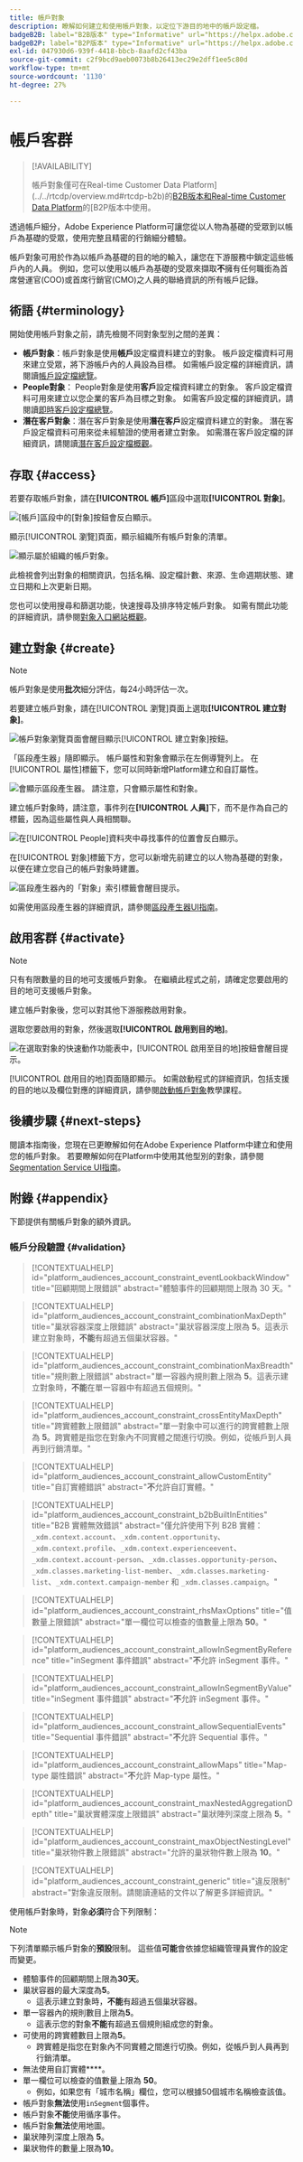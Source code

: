 ```yaml
---
title: 帳戶對象
description: 瞭解如何建立和使用帳戶對象，以定位下游目的地中的帳戶設定檔。
badgeB2B: label="B2B版本" type="Informative" url="https://helpx.adobe.com/legal/product-descriptions/real-time-customer-data-platform-b2b-edition-prime-and-ultimate-packages.html newtab=true"
badgeB2P: label="B2P版本" type="Informative" url="https://helpx.adobe.com/legal/product-descriptions/real-time-customer-data-platform-b2p-edition-prime-and-ultimate-packages.html newtab=true"
exl-id: 047930d6-939f-4418-bbcb-8aafd2cf43ba
source-git-commit: c2f9bcd9aeb0073b8b26413ec29e2dff1ee5c80d
workflow-type: tm+mt
source-wordcount: '1130'
ht-degree: 27%

---
```


# 帳戶客群

>[!AVAILABILITY]
>
>帳戶對象僅可在Real-time Customer Data Platform](../../rtcdp/overview.md#rtcdp-b2b)的[B2B版本和Real-time Customer Data Platform](../../rtcdp/overview.md#rtcdp-b2p)的[B2P版本中使用。

透過帳戶細分，Adobe Experience Platform可讓您從以人物為基礎的受眾到以帳戶為基礎的受眾，使用完整且精密的行銷細分體驗。

帳戶對象可用於作為以帳戶為基礎的目的地的輸入，讓您在下游服務中鎖定這些帳戶內的人員。 例如，您可以使用以帳戶為基礎的受眾來擷取&#x200B;**不**&#x200B;擁有任何職銜為首席營運官(COO)或首席行銷官(CMO)之人員的聯絡資訊的所有帳戶記錄。

## 術語 {#terminology}

開始使用帳戶對象之前，請先檢閱不同對象型別之間的差異：

- **帳戶對象**：帳戶對象是使用&#x200B;**帳戶**&#x200B;設定檔資料建立的對象。 帳戶設定檔資料可用來建立受眾，將下游帳戶內的人員設為目標。 如需帳戶設定檔的詳細資訊，請閱讀[帳戶設定檔總覽](../../rtcdp/accounts/account-profile-overview.md)。
- **People對象**： People對象是使用&#x200B;**客戶**&#x200B;設定檔資料建立的對象。 客戶設定檔資料可用來建立以您企業的客戶為目標之對象。 如需客戶設定檔的詳細資訊，請閱讀[即時客戶設定檔總覽](../../profile/home.md)。
- **潛在客戶對象**：潛在客戶對象是使用&#x200B;**潛在客戶**&#x200B;設定檔資料建立的對象。 潛在客戶設定檔資料可用來從未經驗證的使用者建立對象。 如需潛在客戶設定檔的詳細資訊，請閱讀[潛在客戶設定檔概觀](../../profile/ui/prospect-profile.md)。

## 存取 {#access}

若要存取帳戶對象，請在&#x200B;**[!UICONTROL 帳戶]**&#x200B;區段中選取&#x200B;**[!UICONTROL 對象]**。

![[帳戶]區段中的[對象]按鈕會反白顯示。](../images/ui/account-audiences/select.png)

顯示[!UICONTROL 瀏覽]頁面，顯示組織所有帳戶對象的清單。

![顯示屬於組織的帳戶對象。](../images/ui/account-audiences/browse.png)

此檢視會列出對象的相關資訊，包括名稱、設定檔計數、來源、生命週期狀態、建立日期和上次更新日期。

您也可以使用搜尋和篩選功能，快速搜尋及排序特定帳戶對象。 如需有關此功能的詳細資訊，請參閱[對象入口網站概觀](./audience-portal.md#manage-audiences)。

## 建立對象 {#create}

>[!NOTE]
>
>帳戶對象是使用&#x200B;**批次**&#x200B;細分評估，每24小時評估一次。

若要建立帳戶對象，請在[!UICONTROL 瀏覽]頁面上選取&#x200B;**[!UICONTROL 建立對象]**。

![帳戶對象瀏覽頁面會醒目顯示[!UICONTROL 建立對象]按鈕。](../images/ui/account-audiences/select-create-audience.png)

「區段產生器」隨即顯示。 帳戶屬性和對象會顯示在左側導覽列上。 在[!UICONTROL 屬性]標籤下，您可以同時新增Platform建立和自訂屬性。

![會顯示區段產生器。 請注意，只會顯示屬性和對象。](../images/ui/account-audiences/segment-builder.png)

建立帳戶對象時，請注意，事件列在&#x200B;**[!UICONTROL 人員]**&#x200B;下，而不是作為自己的標籤，因為這些屬性與人員相關聯。

![在[!UICONTROL People]資料夾中尋找事件的位置會反白顯示。](../images/ui/account-audiences/attributes.png)

在[!UICONTROL 對象]標籤下方，您可以新增先前建立的以人物為基礎的對象，以便在建立您自己的帳戶對象時建置。

![區段產生器內的「對象」索引標籤會醒目提示。](../images/ui/account-audiences/audiences.png)

如需使用區段產生器的詳細資訊，請參閱[區段產生器UI指南](./segment-builder.md)。

## 啟用客群 {#activate}

>[!NOTE]
>
>只有有限數量的目的地可支援帳戶對象。 在繼續此程式之前，請確定您要啟用的目的地可支援帳戶對象。

建立帳戶對象後，您可以對其他下游服務啟用對象。

選取您要啟用的對象，然後選取&#x200B;**[!UICONTROL 啟用到目的地]**。

![在選取對象的快速動作功能表中，[!UICONTROL 啟用至目的地]按鈕會醒目提示。](../images/ui/account-audiences/activate.png)

[!UICONTROL 啟用目的地]頁面隨即顯示。 如需啟動程式的詳細資訊，包括支援的目的地以及欄位對應的詳細資訊，請參閱[啟動帳戶對象](/help/destinations/ui/activate-account-audiences.md)教學課程。

## 後續步驟 {#next-steps}

閱讀本指南後，您現在已更瞭解如何在Adobe Experience Platform中建立和使用您的帳戶對象。 若要瞭解如何在Platform中使用其他型別的對象，請參閱[Segmentation Service UI指南](./overview.md)。

## 附錄 {#appendix}

下節提供有關帳戶對象的額外資訊。

### 帳戶分段驗證 {#validation}

>[!CONTEXTUALHELP]
>id="platform_audiences_account_constraint_eventLookbackWindow"
>title="回顧期間上限錯誤"
>abstract="體驗事件的回顧期間上限為 30 天。"

>[!CONTEXTUALHELP]
>id="platform_audiences_account_constraint_combinationMaxDepth"
>title="巢狀容器深度上限錯誤"
>abstract="巢狀容器深度上限為 **5**。這表示建立對象時，**不能**&#x200B;有超過五個巢狀容器。"

>[!CONTEXTUALHELP]
>id="platform_audiences_account_constraint_combinationMaxBreadth"
>title="規則數上限錯誤"
>abstract="單一容器內規則數上限為 **5**。這表示建立對象時，**不能**&#x200B;在單一容器中有超過五個規則。"

>[!CONTEXTUALHELP]
>id="platform_audiences_account_constraint_crossEntityMaxDepth"
>title="跨實體數上限錯誤"
>abstract="單一對象中可以進行的跨實體數上限為 **5**。跨實體是指您在對象內不同實體之間進行切換。例如，從帳戶到人員再到行銷清單。"

>[!CONTEXTUALHELP]
>id="platform_audiences_account_constraint_allowCustomEntity"
>title="自訂實體錯誤"
>abstract="**不**&#x200B;允許自訂實體。"

>[!CONTEXTUALHELP]
>id="platform_audiences_account_constraint_b2bBuiltInEntities"
>title="B2B 實體無效錯誤"
>abstract="僅允許使用下列 B2B 實體：`_xdm.context.account`、`_xdm.content.opportunity`、`_xdm.context.profile`、`_xdm.context.experienceevent`、`_xdm.context.account-person`、`_xdm.classes.opportunity-person`、`_xdm.classes.marketing-list-member`、`_xdm.classes.marketing-list`、`_xdm.context.campaign-member` 和 `_xdm.classes.campaign`。"

>[!CONTEXTUALHELP]
>id="platform_audiences_account_constraint_rhsMaxOptions"
>title="值數量上限錯誤"
>abstract="單一欄位可以檢查的值數量上限為 **50**。"

>[!CONTEXTUALHELP]
>id="platform_audiences_account_constraint_allowInSegmentByReference"
>title="inSegment 事件錯誤"
>abstract="**不**&#x200B;允許 inSegment 事件。"

>[!CONTEXTUALHELP]
>id="platform_audiences_account_constraint_allowInSegmentByValue"
>title="inSegment 事件錯誤"
>abstract="**不**&#x200B;允許 inSegment 事件。"

>[!CONTEXTUALHELP]
>id="platform_audiences_account_constraint_allowSequentialEvents"
>title="Sequential 事件錯誤"
>abstract="**不**&#x200B;允許 Sequential 事件。"

>[!CONTEXTUALHELP]
>id="platform_audiences_account_constraint_allowMaps"
>title="Map-type 屬性錯誤"
>abstract="**不**&#x200B;允許 Map-type 屬性。"

>[!CONTEXTUALHELP]
>id="platform_audiences_account_constraint_maxNestedAggregationDepth"
>title="巢狀實體深度上限錯誤"
>abstract="巢狀陣列深度上限為 **5**。"

>[!CONTEXTUALHELP]
>id="platform_audiences_account_constraint_maxObjectNestingLevel"
>title="巢狀物件數上限錯誤"
>abstract="允許的巢狀物件數上限為 **10**。"

>[!CONTEXTUALHELP]
>id="platform_audiences_account_constraint_generic"
>title="違反限制"
>abstract="對象違反限制。請閱讀連結的文件以了解更多詳細資訊。"

使用帳戶對象時，對象&#x200B;**必須**&#x200B;符合下列限制：

>[!NOTE]
>
>下列清單顯示帳戶對象的&#x200B;**預設**&#x200B;限制。 這些值&#x200B;**可能**&#x200B;會依據您組織管理員實作的設定而變更。

- 體驗事件的回顧期間上限為&#x200B;**30天**。
- 巢狀容器的最大深度為&#x200B;**5**。
   - 這表示建立對象時，**不能**&#x200B;有超過五個巢狀容器。
- 單一容器內的規則數目上限為&#x200B;**5**。
   - 這表示您的對象&#x200B;**不能**&#x200B;有超過五個規則組成您的對象。
- 可使用的跨實體數目上限為&#x200B;**5**。
   - 跨實體是指您在對象內不同實體之間進行切換。例如，從帳戶到人員再到行銷清單。
- 無法使用自訂實體&#x200B;****。
- 單一欄位可以檢查的值數量上限為 **50**。
   - 例如，如果您有「城市名稱」欄位，您可以根據50個城市名稱檢查該值。
- 帳戶對象&#x200B;**無法**&#x200B;使用`inSegment`個事件。
- 帳戶對象&#x200B;**不能**&#x200B;使用循序事件。
- 帳戶對象&#x200B;**無法**&#x200B;使用地圖。
- 巢狀陣列深度上限為 **5**。
- 巢狀物件的數量上限為&#x200B;**10**。
